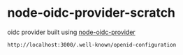 # node-oidc-provider-scratch

oidc provider built using [node-oidc-provider](https://github.com/panva/node-oidc-provider)

```
http://localhost:3000/.well-known/openid-configuration
```
